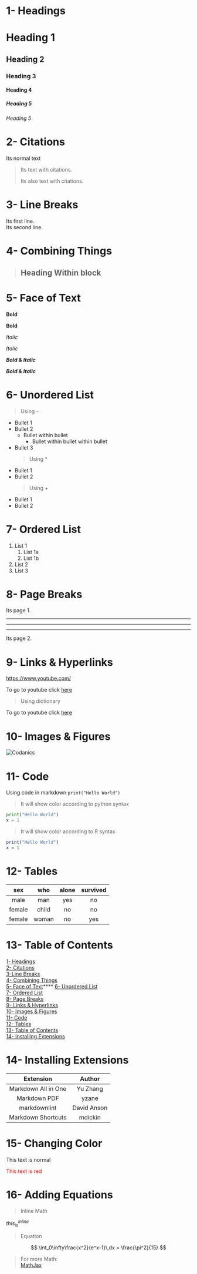 # 1- Headings

# Heading 1

## Heading 2

### Heading 3

#### Heading 4

##### Heading 5

###### Heading 5

# 2- Citations

Its normal text

> Its text with citations.
>
> Its also text with citations.

# 3- Line Breaks

Its first line. \
Its second line.

# 4- Combining Things

> ## Heading Within block

# 5- Face of Text

**Bold**

**Bold**

_Italic_

_Italic_

**_Bold & Italic_**

**_Bold & Italic_**

# 6- Unordered List

> Using -

- Bullet 1
- Bullet 2
  - Bullet within bullet
    - Bullet within bullet within bullet
- Bullet 3
  > Using \*

* Bullet 1
* Bullet 2
  > Using +

- Bullet 1
- Bullet 2

# 7- Ordered List

1. List 1
   1. List 1a
   2. List 1b
2. List 2
3. List 3

# 8- Page Breaks

Its page 1.

---

---

---

Its page 2.

# 9- Links & Hyperlinks

<https://www.youtube.com/>

To go to youtube click [here](https://www.youtube.com/)

> Using dictionary

[youtube]: https://www.youtube.com/

To go to youtube click [here][youtube]

# 10- Images & Figures

![Codanics](https://yt3.ggpht.com/ytc/AKedOLQYkBbgsUZsxjWIF-qyteeEjazqFIxM0h8eatrn=s900-c-k-c0x00ffffff-no-rj)

# 11- Code

Using code in markdown `print("Hello World")`

> It will show color according to python syntax

```python
print("Hello World")
x = 1
```

> It will show color according to R syntax

```R
print("Hello World")
x = 1
```

# 12- Tables

|  sex   |  who  | alone | survived |
| :----: | :---: | :---: | :------: |
|  male  |  man  |  yes  |    no    |
| female | child |  no   |    no    |
| female | woman |  no   |   yes    |

# 13- Table of Contents

[1- Headings](#1--headings)\
[2- Citations](#2--citations)\
[3-Line Breaks](#3--line-breaks)\
[4- Combining Things](#4--combining-things)\
[5- Face of Text](#5--face-of-text)\****
[6- Unordered List](#6--unordered-list)\
[7- Ordered List](#7--ordered-list)\
[8- Page Breaks](#8--page-breaks)\
[9- Links & Hyperlinks](#9--links--hyperlinks)\
[10- Images & Figures](#10--images--figures)\
[11- Code](#11--code)\
[12- Tables](#12--tables)\
[13- Table of Contents](#13--table-of-contents)\
[14- Installing Extensions](#14--installing-extensions)

# 14- Installing Extensions

|      Extension      |   Author    |
| :-----------------: | :---------: |
| Markdown All in One |  Yu Zhang   |
|    Markdown PDF     |    yzane    |
|    markdownlint     | David Anson |
| Markdown Shortcuts  |   mdickin   |

# 15- Changing Color

This text is normal 

<span style="color:red">
This text is red
</span>

# 16- Adding Equations

>Inline Math

$this_{is}^{inline}$

>Equation

$$
\int_0\infty\frac{x^2}{e^x-1}\,dx = \frac{\pi^2}{15}
$$

> For more Math:\
> [MathJax](https://jupyterbook.org/content/math.html)


